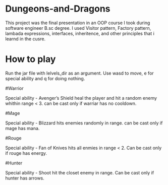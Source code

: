# Dungeons-and-Dragons
This project was the final presentation in an OOP course I took during software engineer B.sc degree.
I used Visitor pattern, Factory pattern, lambada expressions, interfaces, inheritence, and other principles that i learnd in the cusre.

# How to play 
Run the jar file with lelvels_dir as an argument.
Use wasd to move, e for special ability and q for doing nothing.

#Warrior 

Special ability - Avenger’s Shield heal the player and hit a random enemy whithin range < 3. can be cast only if warriar has no cooldown.

#Mage 

Special ability - Blizzard hits enemies randomly in range. can be cast only if mage has mana.

#Rouge

Special ability - Fan of Knives hits all enmies in range < 2. Can be cast only if rouge has 
energy.

#Hunter

Special ability - Shoot hit the closet enemy in range. Can be cast only if hunter has arrows.
